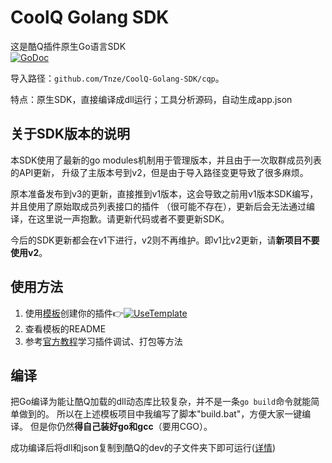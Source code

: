 # CoolQ Golang SDK
这是酷Q插件原生Go语言SDK  
[![GoDoc](https://img.shields.io/badge/pkg-documents-blue.svg)](https://pkg.go.dev/github.com/Tnze/CoolQ-Golang-SDK/cqp?tab=doc)

导入路径：`github.com/Tnze/CoolQ-Golang-SDK/cqp`。

特点：原生SDK，直接编译成dll运行；工具分析源码，自动生成app.json


## 关于SDK版本的说明

本SDK使用了最新的go modules机制用于管理版本，并且由于一次取群成员列表的API更新，
升级了主版本号到v2，但是由于导入路径变更导致了很多麻烦。

原本准备发布到v3的更新，直接推到v1版本，这会导致之前用v1版本SDK编写，并且使用了原始取成员列表接口的插件
（很可能不存在），更新后会无法通过编译，在这里说一声抱歉。请更新代码或者不要更新SDK。

今后的SDK更新都会在v1下进行，v2则不再维护。即v1比v2更新，请**新项目不要使用v2**。

## 使用方法
1. 使用[模板](https://github.com/Tnze/CoolQ-Golang-Plugin)创建你的插件👉[![UseTemplate](https://img.shields.io/badge/-Use_Template-success)](https://github.com/Tnze/CoolQ-Golang-Plugin/generate)
1. 查看模板的README
1. 参考[官方教程](https://docs.cqp.im/dev/v9/getting-started/)学习插件调试、打包等方法

## 编译

把Go编译为能让酷Q加载的dll动态库比较复杂，并不是一条`go build`命令就能简单做到的。
所以在上述模板项目中我编写了脚本"build.bat"，方便大家一键编译。
但是你仍然**得自己装好go和gcc**（要用CGO）。

成功编译后将dll和json复制到酷Q的dev的子文件夹下即可运行([详情](https://docs.cqp.im/dev/v9/getting-started/))
